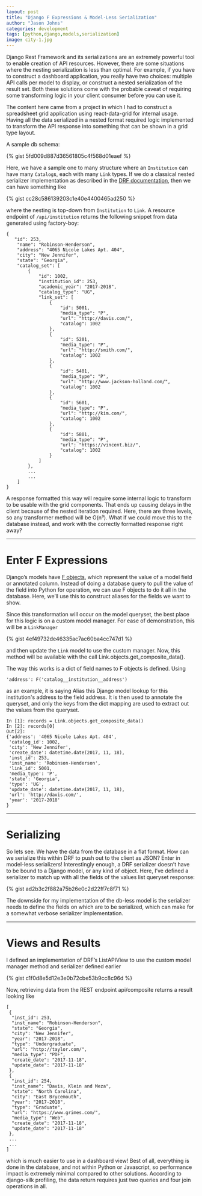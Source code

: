 ```yaml
---
layout: post
title: "Django F Expressions & Model-Less Serialization"
author: "Jason Johns"
categories: development
tags: [python,django,models,serialization]
image: city-1.jpg
---
```



Django Rest Framework and its serializations are an extremely powerful tool to enable creation of API resources. However, there are some situations where the nesting serialization is less than optimal. For example, if you have to construct a dashboard application, you really have two choices: multiple API calls per model to display, or construct a nested serialization of the result set. Both these solutions come with the probable caveat of requiring some transforming logic in your client consumer before you can use it.

The content here came from a project in which I had to construct a spreadsheet grid application using react-data-grid for internal usage. Having all the data serialized in a nested format required logic implemented to transform the API response into something that can be shown in a grid type layout.

A sample db schema:

{% gist 5fd009d887d36561805c4f568d01eaef %}

Here, we have a sample one to many structure where an `Institution` can have many `Catalog`s, each with many `Link` types. If we do a classical nested serializer implementation as described in the [DRF documentation](http://www.django-rest-framework.org/api-guide/relations/#example), then we can have something like

{% gist cc28c586139203c1e40e4400465ad250 %}

where the nesting is top-down from `Institution` to `Link`. A resource endpoint of `/api/institution` returns the following snippet from data generated using factory-boy:

```
{
   "id": 253,
    "name": "Robinson-Henderson",
    "address": "4065 Nicole Lakes Apt. 404",
    "city": "New Jennifer",
    "state": "Georgia",
    "catalog_set": [
        {
            "id": 1002,
            "institution_id": 253,
            "academic_year": "2017-2018",
            "catalog_type": "UG",
            "link_set": [
                {
                    "id": 5001,
                    "media_type": "P",
                    "url": "http://davis.com/",
                    "catalog": 1002
                },
                {
                    "id": 5201,
                    "media_type": "P",
                    "url": "http://smith.com/",
                    "catalog": 1002
                },
                {
                    "id": 5401,
                    "media_type": "P",
                    "url": "http://www.jackson-holland.com/",
                    "catalog": 1002
                },
                {
                    "id": 5601,
                    "media_type": "P",
                    "url": "http://kim.com/",
                    "catalog": 1002
                },
                {
                    "id": 5801,
                    "media_type": "P",
                    "url": "https://vincent.biz/",
                    "catalog": 1002
                }
            ]
        },
        ...
        ...
    ]
}
```

A response formatted this way will require some internal logic to transform to be usable with the grid components. That ends up causing delays in the client because of the nested iteration required. Here, there are three levels, so any transformer method will be O(n³). What if we could move this to the database instead, and work with the correctly formatted response right away?

---

# Enter F Expressions

Django’s models have [F objects](https://docs.djangoproject.com/en/1.11/ref/models/expressions/#django.db.models.F), which represent the value of a model field or annotated column. Instead of doing a database query to pull the value of the field into Python for operation, we can use F objects to do it all in the database. Here, we’ll use this to construct aliases for the fields we want to show.

Since this transformation will occur on the model queryset, the best place for this logic is on a custom model manager. For ease of demonstration, this will be a `LinkManager`

{% gist 4ef49732de46335ac7ac60ba4cc747d1 %}

and then update the `Link` model to use the custom manager. Now, this method will be available with the call Link.objects.get_composite_data().

The way this works is a dict of field names to F objects is defined. Using

    'address': F('catalog__institution__address')

as an example, it is saying Alias this Django model lookup for this institution's address to the field address. It is then used to annotate the queryset, and only the keys from the dict mapping are used to extract out the values from the queryset.

```
In [1]: records = Link.objects.get_composite_data()
In [2]: records[0]
Out[2]:
{'address': '4065 Nicole Lakes Apt. 404',
 'catalog_id': 1002,
 'city': 'New Jennifer',
 'create_date': datetime.date(2017, 11, 18),
 'inst_id': 253,
 'inst_name': 'Robinson-Henderson',
 'link_id': 5001,
 'media_type': 'P',
 'state': 'Georgia',
 'type': 'UG',
 'update_date': datetime.date(2017, 11, 18),
 'url': 'http://davis.com/',
 'year': '2017-2018'
}
```

---

# Serializing

So lets see. We have the data from the database in a flat format. How can we serialize this within DRF to push out to the client as JSON? Enter in model-less serializers! Interestingly enough, a DRF serializer doesn’t have to be bound to a Django model, or any kind of object. Here, I’ve defined a serializer to match up with all the fields of the values list queryset response:

{% gist ad2b3c2f882a75b26e0c2d22ff7c8f71 %}

The downside for my implementation of the db-less model is the serializer needs to define the fields on which are to be serialized, which can make for a somewhat verbose serializer implementation.

---

# Views and Results

I defined an implementation of DRF’s ListAPIView to use the custom model manager method and serializer defined earlier

{% gist c1f0d8e5d12e3e0b72cbe53b9cc8c96d %}

Now, retrieving data from the REST endpoint api/composite returns a result looking like

```
[
 {
  "inst_id": 253,
  "inst_name": "Robinson-Henderson",
  "state": "Georgia",
  "city": "New Jennifer",
  "year": "2017-2018",
  "type": "Undergraduate",
  "url": "http://taylor.com/",
  "media_type": "PDF",
  "create_date": "2017-11-18",
  "update_date": "2017-11-18"
 },
 {
  "inst_id": 254,
  "inst_name": "Davis, Klein and Meza",
  "state": "North Carolina",
  "city": "East Brycemouth",
  "year": "2017-2018",
  "type": "Graduate",
  "url": "https://www.grimes.com/",
  "media_type": "Web",
  "create_date": "2017-11-18",
  "update_date": "2017-11-18"
 },
 ...
 ...
]
```

which is much easier to use in a dashboard view! Best of all, everything is done in the database, and not within Python or Javascript, so performance impact is extremely minimal compared to other solutions. According to django-silk profiling, the data return requires just two queries and four join operations in all.
